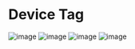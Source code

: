 # Device Tag 

![image](https://user-images.githubusercontent.com/120234772/223077477-caee0b14-1e32-4639-81a1-42d5f0da1bad.png)
![image](https://user-images.githubusercontent.com/120234772/223077928-2ef00a71-cada-4908-b9bb-d4cfeb929ec5.png)
![image](https://user-images.githubusercontent.com/120234772/223078145-6481907b-cc20-407b-98a2-f08bd98d92e6.png)
![image](https://user-images.githubusercontent.com/120234772/223078319-301d7934-db84-411c-bc13-857bba3b06db.png)
